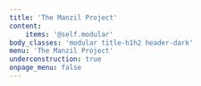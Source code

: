 ```yaml
---
title: 'The Manzil Project'
content:
    items: '@self.modular'
body_classes: 'modular title-h1h2 header-dark'
menu: 'The Manzil Project'
underconstruction: true
onpage_menu: false
---
```


